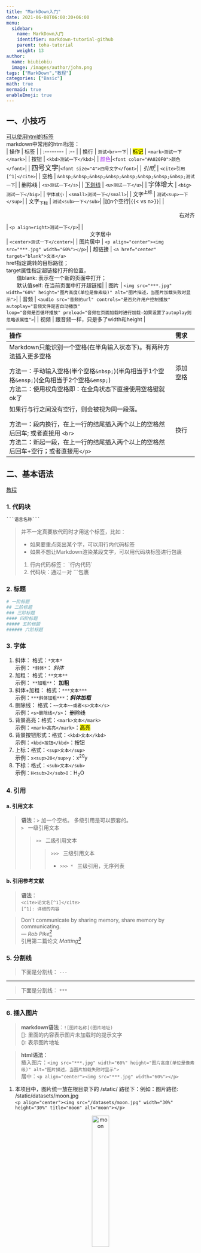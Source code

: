 ```yaml
---
title: "MarkDown入门"
date: 2021-06-08T06:00:20+06:00
menu:
  sidebar:
    name: MarkDown入门
    identifier: markdown-tutorial-github
    parent: toha-tutorial
    weight: 13
author:
  name: biubiobiu
  image: /images/author/john.png
tags: ["MarkDown","教程"]
categories: ["Basic"]
math: true
mermaid: true
enableEmoji: true
---
```


## 一、小技巧

<a href="https://www.w3school.com.cn/tags/index.asp" target="blank">可以使用html的标签</a>  
markdown中常用的html标签：  
| 操作 | 标签 |
| :-------- | :-- |
| 换行 | `测试<br>一下`|
| <mark>标记</mark> | `<mark>测试一下</mark>`|
| <kbd>按钮</kbd> | `<kbd>测试一下</kbd>`|
| <font color="#A020F0">颜色</font>|`<font color="#A020F0">颜色</font>`|
| <font size="4">四号文字</font>|`<font size="4">四号文字</font>`|
| <cite>引用[^1]</cite> | `<cite>引用[^1]</cite>`|
| 空格 | `&nbsp;&nbsp;&nbsp;&nbsp;&nbsp;&nbsp;&nbsp;&nbsp;测试一下`|
| <s>删除线</s> | `<s>测试一下</s>`|
| <u>下划线</u> | `<u>测试一下</u>`|
| <big>字体增大</big> | `<big>测试一下</big>`|
| <small>字体减小</small> | `<small>测试一下</small>`|
| 文字<sup>上标</sup> | `测试<sup>一下</sup>`|
| 文字<sub>下标</sub> | `测试<sub>一下</sub>`|
|加n个空行|`{`{< vs n>}`}`|
| <p align=right>右对齐</p>| `<p align=right>测试一下</p>`|
| <center>文字居中</center> | `<center>测试一下</center>`|
| 图片居中 | `<p align="center"><img src="***.jpg" width="60%"></p>`|
| 超链接 | `<a href="center" target="blank">文本</a>` <br> href指定跳转的目标路径；<br>target属性指定超链接打开的位置，<br>　　值blank: 表示在一个新的页面中打开；<br>　　默认值self: 在当前页面中打开超链接|
| 图片 | `<img src="***.jpg" width="60%" height="图片高度(单位是像素级)" alt="图片描述，当图片加载失败时显示">`|
| 音频 | `<audio src="音频的url" controls="是否允许用户控制播放" autoplay="音频文件是否自动播放" `<br>`loop="音频是否循环播放" preload="音频在页面加载时进行加载-如果设置了autoplay则忽略该属性">`|
| 视频 | 跟音频一样，只是多了width和height |

| 操作 | 需求 |
| :-- | :-- |
| Markdown只能识别一个空格(在半角输入状态下)。有两种方法插入更多空格</p> 方法一：手动输入空格(半个空格`&nbsp;`)(半角相当于1个空格`&ensp;`)(全角相当于2个空格`&emsp;`) <br> 方法二：使用权角空格即：在全角状态下直接使用空格键就ok了  | 添加空格 |
| 如果行与行之间没有空行，则会被视为同一段落。</p> 方法一：段内换行，在上一行的结尾插入两个以上的空格然后回车; 或者直接用 `<br>` <br>方法二：新起一段，在上一行的结尾插入两个以上的空格然后回车+空行；或者直接用`</p>`| 换行 |



## 二、基本语法

<a href="https://www.runoob.com/markdown/md-tutorial.html" target="blank">教程</a>  

### 1. 代码块

```python
​```语言名称```
```

> 并不一定真要放代码时才用这个标签，比如：
>* 如果要重点突出某个字，可以用行内代码标签
>* 如果不想让Markdown渲染某段文字，可以用代码块标签进行包裹 
> 
> 1. 行内代码标签： \`行内代码\`
> 2. 代码块：通过一对 ```包裹


### 2. 标题

```python
# 一阶标题 
## 二阶标题 
### 三阶标题 
#### 四阶标题 
##### 五阶标题
###### 六阶标题
```

### 3. 字体

1. 斜体： 格式：`*文本*` </br>  示例： `*斜体*`： *斜体*
2. 加粗： 格式：`**文本**` </br> 示例： `**加粗**`： **加粗**
3. 斜体+加粗： 格式：`***文本***` </br> 示例：`***斜体加粗***`：***斜体加粗***
4. 删除线： 格式：`~~文本~~或者<s>文本</s>` </br> 示例：`<s>删除线</s>`： <s>删除线</s>
5. 背景高亮：格式：`<mark>文本</mark>` </br> 示例：`<mark>高亮</mark>`：<mark>高亮</mark>
6. 背景按钮形式：格式：`<kbd>文本</kbd>` </br> 示例：`<kbd>按钮</kbd>`：<kbd>按钮</kbd>
7. 上标：格式：`<sup>文本</sup>` </br> 示例：`x<sup>20</sup>y`：x<sup>20</sup>y
8. 下标：格式：`<sub>文本</sub>` </br> 示例：`H<sub>2</sub>O`：H<sub>2</sub>O


### 4. 引用

#### a. 引用文本

> **语法**：`>` 加一个空格。 多级引用是可以嵌套的。<br>
> `> ` 一级引用文本 <br>
>> `>> ` 二级引用文本 <br>
>>> `>>> ` 三级引用文本 <br>
>>>* `>>> * ` 三级引用，无序列表 <br>

#### b. 引用参考文献

> **语法**：<br>
> `<cite>论文名[^1]</cite>` <br>
> `[^1]: 详细的内容` <br>

> Don't communicate by sharing memory, share memory by communicating.</br>
> — <cite>Rob Pike[^2]</cite> </br> 引用第二篇论文 <cite>Matting[^3]</cite>


[^1]: 测试
[^2]: The above quote is excerpted from Rob Pike's [talk](https://www.youtube.com/watch?v=PAAkCSZUG1c) during Gopherfest, November 18, 2015.
[^3]: 这是第二个引用的详细内容



### 5. 分割线

> 下面是分割线： `---`

---

> 下面是分割线： `***`

***


### 6. 插入图片

> **markdown语法**：`![图片名称](图片地址)` </br>
> []: 里面的内容表示图片未加载时的提示文字 </br>
> (): 表示图片地址 </br>

> **html语法**：</br>
> 插入图片：`<img src="***.jpg" width="60%" height="图片高度(单位是像素级)" alt="图片描述，当图片加载失败时显示">` </br>
> 居中：`<p align="center"><img src="***.jpg" width="60%"></p>` </br>

1. 本项目中，图片统一放在根目录下的 /static/ 路径下：例如：图片路径: /static/datasets/moon.jpg</br>
`<p align="center"><img src="/datasets/moon.jpg" width="30%" height="30%" title="moon" alt="moon"></p>` </br>
<p align="center"><img src="/datasets/moon.jpg" width="30%" height="30%" title="moon" alt="moon"></p>

2. 如果图片与本文放在同一个路径下，例如：图片路径: /content/posts/***/moon.jpg </br>
`<p align="center"><img src="/zh-cn/posts/***/moon.jpg" width="30%" height="30%" title="moon" alt="moon"></p>` </br>
<p align="center"><img src="/zh-cn/posts/toha-tutorial/datasets/toha/moon.jpg" width="30%" height="30%" title="moon" alt="moon"></p>

---
> 图文混排  
```
左图右文，例如：
<p>  
<img src="/datasets/moon.jpg" width="30%" height="30%" align="left" />  
文字在右边，图片在左边。文字在右边，图片在左边。文字在右边，图片在左边。文字在右边，图片在左边。文字在右边，图片在左边。文字在右边，图片在左边。  
</p>  
```
> 左文右图  
<p>  
<img src="https://img2.baidu.com/it/u=638285213,1746517464&fm=253&fmt=auto&app=120&f=JPEG?w=1422&h=800" width="50%" height="50%" align="left" />  
文字在右边，图片在左边。文字在右边，图片在左边。文字在右边，图片在左边。文字在右边，图片在左边。文字在右边，图片在左边。文字在右边，图片在左边。文字在右边，图片在左边。文字在右边，图片在左边。文字在右边，图片在左边。文字在右边，图片在左边。文字在右边，图片在左边。文字在右边，图片在左边。  文字在右边，图片在左边。文字在右边，图片在左边。文字在右边，图片在左边。文字在右边，图片在左边。文字在右边，图片在左边。文字在右边，图片在左边。  文字在右边，图片在左边。文字在右边，图片在左边。文字在右边，图片在左边。
</p>  

---

### 7. 多媒体

> 视频语法：`{`{< video src="/videos/sample.mp4" >}`}`  
```
这个没啥用：
<video id="video" controls="" preload="none" poster="封面图链接"><source id="mp4" src="视频地址" type="video/mp4"></video>

这个有用：
{ {< video src="/videos/sample.mp4" >} }
```
{{< video src="/videos/sample.mp4" >}}

<!-- markdown-link-check-disable-next-line -->
Video by [Rahul Sharma](https://www.pexels.com/@rahul-sharma-493988) from [Pexels](https://www.pexels.com).


> 音频：
```
<audio id="audio" controls="" preload="none"><source id="mp3" src="音频地址"></audio>
```


### 8. 超链接

> **markdown语法**：`[描述](https://xxxx.com)`  
如果让项目默认：点击超链接，重新打开网页。  
可以在 themes/toha/layouts/_default/baseof.html 中的`<head>中添加<base target="_blank">`  

> **html语法**：`<a href="目标路径" target="blank">文本</a>`

1. 本项目的地址，例如本地地址: /content/posts/***/latax_formula.zh-cn.md
例如：`<a href="/zh-cn/posts/***/latax_formula" target="bland">katex</a>` </br>
<a href="/zh-cn/posts/toha-tutorial/latax_formula" target="bland">本地路径：katex</a>

2. 外网地址，例如：`<a href="https://www.baidu.com/" target="blank">百度一下</a>`</br>
<a href="https://www.baidu.com/" target="blank">百度一下</a>


### 9. 表格

> `语法：` <br>
> `|表头|表头|表头|` <br>
> `|:--|:--:|--:|` <br>
> `|内容|内容|内容|` <br>
> `|内容|内容|内容|` <br>


| 表头 | 表头 | 表头 |
| :--- | :--: | ---: |
| 内容 | 内容 | 内容 |
| 内容 | 内容 | 内容 |

### 10. 列表

#### a. 无序列表

> `markdown语法：`<br>
> `- 列表内容` <br>
> `+ 列表内容` <br>
> `* 列表内容` <br>


+ 效果一样   

  - 二级

    + 三级

      * 四级

> `html语法：太复杂` <br>
> `<ul><li>内容</li></ul>`
```
<ul> 
  <li>书籍
    <ul>
      <li>道德经</li>
    </ul>
  </li>
</ul>
```
效果：<br>
<ul> 
  <li>书籍
    <ul>
      <li>道德经</li>
    </ul>
  </li>
</ul>


#### b. 有序列表

> `markdown语法：数字加点，加空格`<br>
> `例如：1. 有序列表内容` <br>


1. 一级有序列表内容
   1. 二级有序列表
      1. 三级有序列表
         1. 四级有序列表
2. 一级有序列表内容

> `html语法：太复杂` <br>
> `用 <ol></ol> 和 <li></li>` <br>
```
<ol> 
  <li>书籍
    <ol>
      <li>道德经</li>
    </ol>
  </li>
</ol>
```
效果：<br>
<ol> 
  <li>书籍
    <ol>
      <li>道德经</li>
    </ol>
  </li>
</ol>

### 11. 流程图

```python
st=>start: 开始
```
跳转到：<a href="#三流程图">三、流程图</a>


### 12. 注释

被注释的文字不会显示出来。

> html注释：`<!-- this is a comment -->` <br>
> 例如：<br>
`<!--`<br>
`我是多行`<br>
`段落注释`<br>
`渲染时不会显示`<br>
`-->`<br>


> html标签：`style='display: none'`

> markdown注释：`[](注释内容，渲染时不会显示)`

### 13. 特殊字符

|特殊字符|语法|字符|
|:--|:--|:--|
|空格符| `&nbsp;` |&nbsp;|
|小于号| `&lt;` |&lt;|
|大于号| `&gt;` |&gt;|
|和号| `&amp;` |&amp;|
|人民币| `&yen;` |&yen;|
|版权| `&copy;` |&copy;|
|注册商标| `&reg;` |&reg;|
|摄氏度| `&deg;` |&deg;|
|正负号| `&plusmn;` |&plusmn;|
|乘号| `&times;` |&times;|
|除号| `&divide;` |&divide;|
|平方（上标²）| `&sup2;` |&sup2;|
|立方（上标³）| `&sup3;` |&sup3;|


### 14. 公式

markdown的公式: 可以使用两个美元符 `$$` 包裹 TeX 或 LaTeX 格式的数学公式来实现。提交后，问答和文章页会根据需要加载 Mathjax 对数学公式进行渲染，例如：

<a href="https://katex.org/docs/supported.html" target="blank">公式katex文档</a>  

| 希腊       | 转义     | 希腊       | 转义     | 希腊       | 转义     | 希腊          | 转义        |
| ---------- | -------- | ---------- | -------- | ---------- | -------- | ------------- | ----------- |
| $$\alpha$$   | \alpha   | $$\kappa$$   | \kappa   | $$\psi$$     | \psi     | $$\digamma$$    | \digamma    |
| $$\beta$$    | \beta    | $$\lambda$$  | \lambda  | $$\rho$$     | \rho     | $$\varepsilon$$ | \varepsilon |
| $$\chi$$     | \chi     | $$\mu$$      | \mu      | $$\sigma$$   | \sigma   | $$\varkappa$$   | \varkappa   |
| $$\delta$$   | \delta   | $$\nu$$     | \nu      | $$\tau$$     | \tau     | $$\varphi$$     | \varphi     |
| $$\epsilon$$ | \epsilon | $$\omicron$$ | \omicron | $$\theta$$   | \theta   | $$\varpi$$      | \varpi      |
| $$\eta$$     | \eta     | $$\omega$$   | \omega   | $$\upsilon$$ | \upsilon | $$\varrho$$     | \varrho     |
| $$\gamma$$   | \gamma   | $$\phi$$     | \phi     | $$\xi$$      | \xi      | $$\varsigma$$   | \varsigma   |
| $$\iota$$    | \iota    | $$\pi$$      | \pi      | $$\zeta$$    | \zeta    | $$\vartheta$$   | \vartheta   |
| $$\Delta$$   | \Delta   | $$\Theta$$   | \Theta   | $$\Lambda$$  | \Lambda  | $$\Xi$$        | \Xi         |
| $$\Gamma$$   | \Gamma   | $$\Upsilon$$ | \Upsilon | $$\Omega$$   | \Omega   | $$\Phi$$        | \Phi        |
| $$\Pi$$      | \Pi      | $$\Psi$$     | \Psi     | $$\Sigma$$   | \Sigma   | $$\aleph$$      | \aleph      |
| $$\beth$$    | \beth    | $$\gimel$$   | \gimel   | $$\daleth$$  | \daleth  |               |             |



我是一个公式 `$$\Gamma(n) = (n-1)!$$`：$$\Gamma(n) = (n-1)!$$

Block math: `$$ \varphi = 1+\frac{1} {1+\frac{1} {1+\frac{1} {1+\cdots} } } $$`
$$
 \varphi = 1+\frac{1} {1+\frac{1} {1+\frac{1} {1+\cdots} } } 
$$

$$\alpha = \frac a b$$

### 15. 切割成列

这个主题支持将页面分割成尽可能多的列。

```markdown
{< split 6 6>}
```

### 16. 任务清单

> 语法实例 <br>
`- [ ] 未完成` <br>
`- [x] 已完成` <br>

- [ ] 未完成
- [x] 已完成

### 17. Markdown 变量

> Markdown中文持变量定义和变量引用，且支持中文。一处定义，处处使用，而且方便，统一修改。<br>
语法：<br>
步骤1：定义链接：`[百度]:https://www.baidu.com`  
步骤2：引用链接：`[自定义文本][百度]`  


[百度]:https://www.baidu.com

[自定义文本][百度]  

### 18. Markdown 锚点
> 场景：现在在写一篇博客，内容牵涉到以前的博文或者博文前面的章节。想设置一个超链接，跳转到前面博文的具体位置。  
> 步骤一： 在 需要跳至的位置 设置锚点(或者是前面的 标题)：`<a id="锚点1-id">跳到此处</a>`  
> 步骤二： 从该位置调到 锚点位置：`<a href="#锚点1-id">请看前博文</a>`  

例如：Markdown语法，参考：<a href="#二基本语法">基本语法</a>



## 三、流程图

### 1、设置
要是用流程图时，需要添加：`mermaid: true`

```python
title: "Mermaid Support"
date: 2022-03-14T06:15:35+06:00
menu:
  sidebar:
    name: Mermaid
    identifier: writing-post-mermaid
    parent: writing-post
    weight: 60
mermaid: true
```
### 2、语法
{{< alert type="info">}}
`{`{< mermaid align="left" >}`}`<br>
內容<br>
`{`{< /mermaid >}`}`

参数：
1. `align`：让您将图表对齐到左边、右边或中间(left, right, center)。默认对齐方式为居中。
2. `background`：让您更改图表的背景颜色。

{{< /alert >}}

### 3、实例
#### 1）Graph
`[]`：表示矩形框 <br>
`()`：表示圆角矩形框<br>
`{}`：表示菱形框<br>

```
`{`{< mermaid align="left" >}}
graph LR;
    A[Hard edge] -->|Link text| B(Round edge)
    B --> C{Decision}
    C -->|One| D[Result one]
    C -->|Two| E[Result two]
`{`{< /mermaid >}}
```

{{< mermaid align="left" >}}
graph LR;
    A[Hard edge] -->|Link text| B(Round edge)
    B --> C{Decision}
    C -->|One| D[Result one]
    C -->|Two| E[Result two]
{{< /mermaid >}}

#### b）序列图(Sequence Diagram)
```
`{`{< mermaid >}}
sequenceDiagram
    participant Alice
    participant Bob
    Alice->>John: Hello John, how are you?
    loop Healthcheck
        John->>John: Fight against hypochondria
    end
    Note right of John: Rational thoughts <br/>prevail!
    John-->>Alice: Great!
    John->>Bob: How about you?
    Bob-->>John: Jolly good!
`{`{< /mermaid >}}
```

{{< mermaid >}}
sequenceDiagram
    participant Alice
    participant Bob
    Alice->>John: Hello John, how are you?
    loop Healthcheck
        John->>John: Fight against hypochondria
    end
    Note right of John: Rational thoughts <br/>prevail!
    John-->>Alice: Great!
    John->>Bob: How about you?
    Bob-->>John: Jolly good!
{{< /mermaid >}}

#### c）甘特图 (Gantt diagram)

```
`{`{< mermaid >}}
gantt
  dateFormat  YYYY-MM-DD
  title Adding GANTT diagram to mermaid
  excludes weekdays 2014-01-10

section A section
  Completed task            :done,    des1, 2014-01-06,2014-01-08
  Active task               :active,  des2, 2014-01-09, 3d
  Future task               :         des3, after des2, 5d
  Future task2               :         des4, after des3, 5d
`{`{< /mermaid >}}
```

{{< mermaid >}}
gantt
  dateFormat  YYYY-MM-DD
  title Adding GANTT diagram to mermaid
  excludes weekdays 2014-01-10

section A section
  Completed task            :done,    des1, 2014-01-06,2014-01-08
  Active task               :active,  des2, 2014-01-09, 3d
  Future task               :         des3, after des2, 5d
  Future task2               :         des4, after des3, 5d
{{< /mermaid >}}


#### 4）类图(class diagram)
```
`{`{< mermaid >}}
classDiagram
  Class01 <|-- AveryLongClass : Cool
  Class03 *-- Class04
  Class05 o-- Class06
  Class07 .. Class08
  Class09 --> C2 : Where am i?
  Class09 --* C3
  Class09 --|> Class07
  Class07 : equals()
  Class07 : Object[] elementData
  Class01 : size()
  Class01 : int chimp
  Class01 : int gorilla
  Class08 <--> C2: Cool label
`{`{< /mermaid >}}
```

{{< mermaid >}}
classDiagram
  Class01 <|-- AveryLongClass : Cool
  Class03 *-- Class04
  Class05 o-- Class06
  Class07 .. Class08
  Class09 --> C2 : Where am i?
  Class09 --* C3
  Class09 --|> Class07
  Class07 : equals()
  Class07 : Object[] elementData
  Class01 : size()
  Class01 : int chimp
  Class01 : int gorilla
  Class08 <--> C2: Cool label
{{< /mermaid >}}

#### 5）git图(git graph)
```
`{`{< mermaid background="black" align="right" >}}
gitGraph:
options
{
    "nodeSpacing": 150,
    "nodeRadius": 10
}
end
commit
branch newbranch
checkout newbranch
commit
commit
checkout master
commit
commit
merge newbranch
`{`{< /mermaid >}}
```

{{< mermaid background="black" align="right" >}}
gitGraph:
options
{
    "nodeSpacing": 150,
    "nodeRadius": 10
}
end
commit
branch newbranch
checkout newbranch
commit
commit
checkout master
commit
commit
merge newbranch
{{< /mermaid >}}

#### 6）ER图(ER Diagram)
```
`{`{< mermaid >}}
erDiagram
    CUSTOMER ||--o{ ORDER : places
    ORDER ||--|{ LINE-ITEM : contains
    CUSTOMER }|..|{ DELIVERY-ADDRESS : uses
`{`{< /mermaid >}}
```

{{< mermaid >}}
erDiagram
    CUSTOMER ||--o{ ORDER : places
    ORDER ||--|{ LINE-ITEM : contains
    CUSTOMER }|..|{ DELIVERY-ADDRESS : uses
{{< /mermaid >}}
